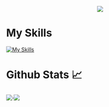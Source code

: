 <p align="center">
  <a href="https://github.com/omazoz"><img src="https://readme-typing-svg.demolab.com?font=Fira+Code&size=40&pause=1000&width=600&height=100&lines=Hello, I'm Bryan 🧙..."></a>

# My Skills
[![My Skills](https://skillicons.dev/icons?i=git,github,mysql,py,tensorflow)](https://skillicons.dev)

# Github Stats 📈

<a href="https://github.com/bryan-ortiz0?tab=repositories">
  <img align="middle" src="https://github-readme-stats.vercel.app/api/top-langs/?username=bryan-ortiz0&theme=radical"/>
</a>
<a href="https://github.com/bryan-ortiz0?tab=repositories">
 <img align="middle" src="https://github-readme-stats.vercel.app/api?username=bryan-ortiz0&line_height=40&show_icons=true&theme=radical">
</a>

<!-- [![Top Langs](https://github-readme-stats.vercel.app/api/top-langs/?username=bryan-ortiz0)](https://github.com/anuraghazra/github-readme-stats)

**bryan-ortiz0** is a ✨ _special_ ✨ repository because its `README.md` (this file) appears on your GitHub profile.

Here are some ideas to get you started:

- 🔭 I’m currently working on ...
- 🔭 I’m currently working on ...
- 🌱 I’m currently learning ...
- 👯 I’m looking to collaborate on ...
- 🤔 I’m looking for help with ...
- 💬 Ask me about ...
- 📫 How to reach me: ...
- 😄 Pronouns: ...
- ⚡ Fun fact: ...
-->
